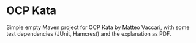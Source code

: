 # OCP Kata

Simple empty Maven project for OCP Kata by Matteo Vaccari, with some test dependencies (JUnit, Hamcrest) and the explanation as PDF.
